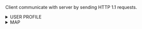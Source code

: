 Client communicate with server by sending HTTP 1.1 requests.

<details><summary>USER PROFILE</summary>
<p>


### New user creation endpoint

Request example:

```
GET /new_user
```

Response example:

```
HTTP/1.1 200 OK

{
  "user_id": 2123
}
```

The received `user_id` is expected to be used for subsequent requests as a value of "USER_ID" header.


</p>
</details>

<details><summary>MAP</summary>
<p>


### Collection points near

Request example:

```
GET /near_me?page=1&size=10&latitude=38.8951&longitude=-77.0364

...
USER_ID: 2123
```

Response example:

```
HTTP/1.1 200 OK

{
  "collection_points": 
     [
      {
        "name": "Pokrovsky bulvar 2",
        "phone_number": "+74994001041",
        "web_site": "https://www.hse.ru/"
        "recycle": ["metal", "glass", "plastic", "paper"]
      }
     ]
}
```


</p>
</details>
